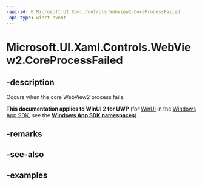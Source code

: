 ```yaml
---
-api-id: E:Microsoft.UI.Xaml.Controls.WebView2.CoreProcessFailed
-api-type: winrt event
---
```


# Microsoft.UI.Xaml.Controls.WebView2.CoreProcessFailed

<!--
public event Windows.Foundation.TypedEventHandler<Microsoft.UI.Xaml.Controls.WebView2,Microsoft.UI.Xaml.Controls.WebView2ProcessFailedEventArgs> CoreProcessFailed;
-->

## -description

Occurs when the core WebView2 process fails.

**This documentation applies to WinUI 2 for UWP** (for [WinUI](/windows/apps/winui/winui3/) in the [Windows App SDK](/windows/apps/windows-app-sdk/), see the **[Windows App SDK namespaces](/windows/windows-app-sdk/api/winrt/)**).

## -remarks

## -see-also

## -examples
